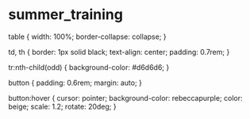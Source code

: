 # summer_training
table {
  width: 100%;
  border-collapse: collapse;
}

td,
th {
  border: 1px solid black;
  text-align: center;
  padding: 0.7rem;
}

tr:nth-child(odd) {
  background-color: #d6d6d6;
}

button {
  padding: 0.6rem;
  margin: auto;
}

button:hover {
  cursor: pointer;
  background-color: rebeccapurple;
  color: beige;
  scale: 1.2;
  rotate: 20deg;
}
